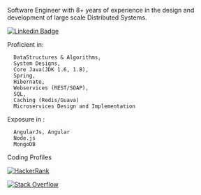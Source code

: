 Software Engineer with 8+ years of experience in the design and development of large scale Distributed Systems. 

[![Linkedin Badge](https://img.shields.io/badge/-LinkedIn-blue?style=flat-square&logo=Linkedin&logoColor=white&link=link_do_seu_perfil_no_linkedin)](https://www.linkedin.com/in/madhushree-kumari/)

 Proficient in:
      
      DataStructures & Algorithms,
      System Designs,
      Core Java(JDK 1.6, 1.8),
      Spring,
      Hibernate,
      Webservices (REST/SOAP),
      SQL,
      Caching (Redis/Guava)
      Microservices Design and Implementation
      
  Exposure in :
      
      AngularJs, Angular
      Node.js
      MongoDB
      
      
  Coding Profiles
      
 
   <a href="https://www.hackerrank.com/Madhu04835"> <img alt="HackerRank" src="https://img.shields.io/badge/-Hackerrank-2EC866?style=for-the-badge&logo=HackerRank&logoColor=white"/></a>

   <a href="https://stackoverflow.com/users/3244039/madhu04835"> <img alt="Stack Overflow" src="https://img.shields.io/badge/-Stack%20overflow-FE7A16?style=for-the-badge&logo=stack-overflow&logoColor=white"/></a>
  



    
      
      
      
      
      
      
      
      
      
<!--
**MadhushreeKumari18/MadhushreeKumari18** is a ✨ _special_ ✨ repository because its `README.md` (this file) appears on your GitHub profile.

Here are some ideas to get you started:

- 🔭 I’m currently working on ...
- 🌱 I’m currently learning ...
- 👯 I’m looking to collaborate on ...
- 🤔 I’m looking for help with ...
- 💬 Ask me about ...
- 📫 How to reach me: ...
- 😄 Pronouns: ...
- ⚡ Fun fact: ...
-->
